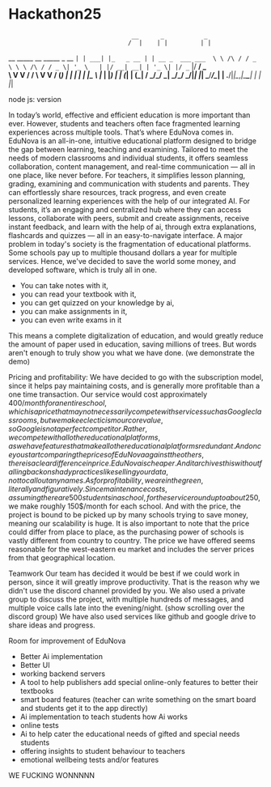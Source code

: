# Hackathon25
                                                                                                                                                                      
                                                                                                                                                                      
                                      __      _           _                
                                     /  |    | |         | |               
__      _____  __      _____  _ __   `| | ___| |_   _ __ | | __ _  ___ ___ 
\ \ /\ / / _ \ \ \ /\ / / _ \| '_ \   | |/ __| __| | '_ \| |/ _` |/ __/ _ \
 \ V  V /  __/  \ V  V / (_) | | | | _| |\__ \ |_  | |_) | | (_| | (_|  __/
  \_/\_/ \___|   \_/\_/ \___/|_| |_| \___/___/\__| | .__/|_|\__,_|\___\___|
                                                   | |                     
                                                   |_|                     

node js: version

In today’s world, effective and efficient education is more important than ever. However, students and teachers often face fragmented learning experiences across multiple tools. That’s where EduNova comes in.
EduNova is an all-in-one, intuitive educational platform designed to bridge the gap between learning, teaching and examining. Tailored to meet the needs of modern classrooms and individual students, it offers seamless collaboration, content management, and real-time communication — all in one place, like never before.
For teachers, it simplifies lesson planning, grading, examining and communication with students and parents. They can effortlessly share resources, track progress, and even create personalized learning experiences with the help of our integrated AI.
For students, it’s an engaging and centralized hub where they can access lessons, collaborate with peers, submit and create assignments, receive instant feedback, and learn with the help of ai, through extra explanations, flashcards and quizzes — all in an easy-to-navigate interface.
A major problem in today's society is the fragmentation of educational platforms. Some schools pay up to multiple thousand dollars a year for multiple services. Hence, we've decided to save the world some money, and developed software, which is truly all in one.
- You can take notes with it,
- you can read your textbook with it,
- you can get quizzed on your knowledge by ai,
- you can make assignments in it,
- you can even write exams in it

This means a complete digitalization of education, and would greatly reduce the amount of paper used in education, saving millions of trees.
But words aren't enough to truly show you what we have done. (we demonstrate the demo)

Pricing and profitability:
We have decided to go with the subscription model, since it helps pay maintaining costs, and is generally more profitable than a one time transaction.
Our service would cost approximately 400$/month for an entire school, which is a price that may not necessarily compete with services such as Google classrooms, but we make eclecticism our core value, so Google is not a perfect competitor. Rather, we compete with all other educational platforms, as we have features that make all other educational platforms redundant. And once you start comparing the prices of EduNova against the others, there is a clear difference in price. EduNova is cheaper. And it archives this without falling back on shady practices like selling your data, not to call out any names.
As for profitability, we are in the green, literally and figuratively. Since maintenance costs, assuming there are 500 students in a school, for the service round up to about 250$, we make roughly 150$/month for each school. And with the price, the project is bound to be picked up by many schools trying to save money, meaning our scalability is huge. It is also important to note that the price could differ from place to place, as the purchasing power of schools is vastly different from country to country. The price we have offered seems reasonable for the west-eastern eu market and includes the server prices from that geographical location.

Teamwork
Our team has decided it would be best if we could work in person, since it will greatly improve productivity. That is the reason why we didn't use the discord channel provided by you. We also used a private group to discuss the project, with multiple hundreds of messages, and multiple voice calls late into the evening/night. (show scrolling over the discord group)
We have also used services like github and google drive to share ideas and progress.

Room for improvement of EduNova
- Better Ai implementation
- Better UI
- working backend servers
- A tool to help publishers add special online-only features to better their textbooks
- smart board features (teacher can write something on the smart board and students get it to the app directly)
- Ai implementation to teach students how Ai works
- online tests
- Ai to help cater the educational needs of gifted and special needs students
- offering insights to student behaviour to teachers
- emotional wellbeing tests and/or features

WE FUCKING WONNNNN
